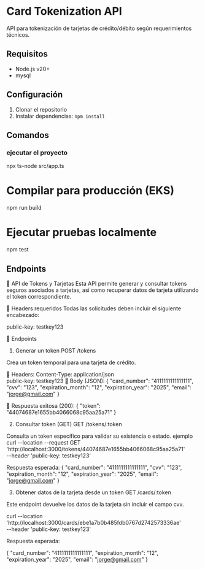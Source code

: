 # Card Tokenization API

API para tokenización de tarjetas de crédito/débito según requerimientos técnicos.

## Requisitos

- Node.js v20+
- mysql

## Configuración

1. Clonar el repositorio
2. Instalar dependencias: `npm install`


## Comandos

### ejecutar el proyecto

npx ts-node src/app.ts



# Compilar para producción (EKS)
npm run build

# Ejecutar pruebas localmente
npm test



## Endpoints



📘 API de Tokens y Tarjetas
Esta API permite generar y consultar tokens seguros asociados a tarjetas, así como recuperar datos de tarjeta utilizando el token correspondiente.

🔐 Headers requeridos
Todas las solicitudes deben incluir el siguiente encabezado:

public-key: testkey123

📌 Endpoints
1. Generar un token
POST /tokens

Crea un token temporal para una tarjeta de crédito.

🔸 Headers:
Content-Type: application/json  
public-key: testkey123
🔸 Body (JSON):
{
  "card_number": "4111111111111111",
  "cvv": "123",
  "expiration_month": "12",
  "expiration_year": "2025",
  "email": "jorge@gmail.com"
}

🔸 Respuesta exitosa (200):
{
  "token": "44074687e1655bb4066068c95aa25a71"
}


2. Consultar token (GET)
GET /tokens/:token

Consulta un token específico para validar su existencia o estado.
ejemplo
curl --location --request GET 'http://localhost:3000/tokens/44074687e1655bb4066068c95aa25a71' \
--header 'public-key: testkey123'

Respuesta esperada:
{
    "card_number": "4111111111111111",
    "cvv": "123",
    "expiration_month": "12",
    "expiration_year": "2025",
    "email": "jorge@gmail.com"
}

3. Obtener datos de la tarjeta desde un token
GET /cards/:token

Este endpoint devuelve los datos de la tarjeta sin incluir el campo cvv.

curl --location 'http://localhost:3000/cards/ebe1a7b0b485fdb0767d2742573336ae' \
--header 'public-key: testkey123'


Respuesta esperada:



{
  "card_number": "4111111111111111",
  "expiration_month": "12",
  "expiration_year": "2025",
  "email": "jorge@gmail.com"
}
